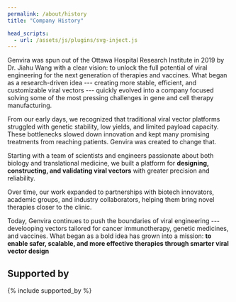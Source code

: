 ```yaml
---
permalink: /about/history
title: "Company History"

head_scripts:
  - url: /assets/js/plugins/svg-inject.js
---
```


Genvira was spun out of the Ottawa Hospital Research Institute in 2019 by Dr. Jiahu Wang with a clear vision: to unlock the full potential of viral engineering for the next generation of therapies and vaccines.
What began as a research-driven idea --- creating more stable, efficient, and customizable viral vectors --- quickly evolved into a company focused solving some of the most pressing challenges in gene and cell therapy manufacturing.

From our early days, we recognized that traditional viral vector platforms struggled with genetic stability, low yields, and limited payload capacity.
These bottlenecks slowed down innovation and kept many promising treatments from reaching patients.
Genvira was created to change that.

Starting with a team of scientists and engineers passionate about both biology and translational medicine, we built a platform for **designing, constructing, and validating viral vectors** with greater precision and reliability.

Over time, our work expanded to partnerships with biotech innovators, academic groups, and industry collaborators, helping them bring novel therapies closer to the clinic.

Today, Genvira continues to push the boundaries of viral engineering --- develooping vectors tailored for cancer immunotherapy, genetic medicines, and vaccines.
What began as a bold idea has grown into a mission: **to enable safer, scalable, and more effective therapies through smarter viral vector design**

## Supported by
{% include supported_by %}
